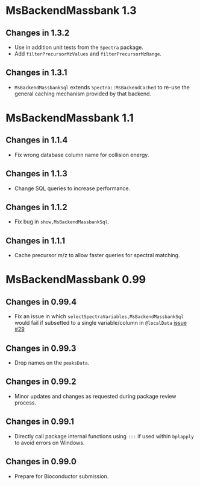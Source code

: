 # MsBackendMassbank 1.3

## Changes in 1.3.2

- Use in addition unit tests from the `Spectra` package.
- Add `filterPrecursorMzValues` and `filterPrecursorMzRange`.

## Changes in 1.3.1

- `MsBackendMassbankSql` extends `Spectra::MsBackendCached` to re-use the
  general caching mechanism provided by that backend.

# MsBackendMassbank 1.1

## Changes in 1.1.4

- Fix wrong database column name for collision energy.

## Changes in 1.1.3

- Change SQL queries to increase performance.

## Changes in 1.1.2

- Fix bug in `show,MsBackendMassbankSql`.

## Changes in 1.1.1

- Cache precursor m/z to allow faster queries for spectral matching.

# MsBackendMassbank 0.99

## Changes in 0.99.4

- Fix an issue in which `selectSpectraVariables,MsBackendMassbankSql` would fail
  if subsetted to a single variable/column in `@localData` [issue
  #29](https://github.com/rformassspectrometry/MsBackendMassbank/issues/29)

## Changes in 0.99.3

- Drop names on the `peaksData`.

## Changes in 0.99.2

- Minor updates and changes as requested during package review process.

## Changes in 0.99.1

- Directly call package internal functions using `:::` if used within `bplapply`
  to avoid errors on Windows.

## Changes in 0.99.0

- Prepare for Bioconductor submission.